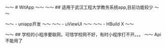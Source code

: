 ～～ # WitApp ～～
～～ ## 适用于武汉工程大学教务系统app,目前功能较少 ～～

～～ - uniapp开发 ～～
～～ - uViewUI ～～
～～ - HBuild X ～～

～～ ## 学校的小程序要联网，可惜学校网不好，有时小程序打不开。。。 ～～
Api不能用了
